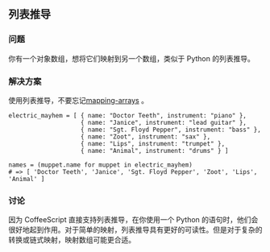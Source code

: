 ## 列表推导
### 问题
你有一个对象数组，想将它们映射到另一个数组，类似于 Python 的列表推导。
### 解决方案
使用列表推导，不要忘记[mapping-arrays]( http://coffeescript-cookbook.github.io/chapters/arrays/mapping-arrays) 。
```
electric_mayhem = [ { name: "Doctor Teeth", instrument: "piano" },
                    { name: "Janice", instrument: "lead guitar" },
                    { name: "Sgt. Floyd Pepper", instrument: "bass" },
                    { name: "Zoot", instrument: "sax" },
                    { name: "Lips", instrument: "trumpet" },
                    { name: "Animal", instrument: "drums" } ]

names = (muppet.name for muppet in electric_mayhem)
# => [ 'Doctor Teeth', 'Janice', 'Sgt. Floyd Pepper', 'Zoot', 'Lips', 'Animal' ]
```
### 讨论
因为 CoffeeScript 直接支持列表推导，在你使用一个 Python 的语句时，他们会很好地起到作用。对于简单的映射，列表推导具有更好的可读性。但是对于复杂的转换或链式映射，映射数组可能更合适。

